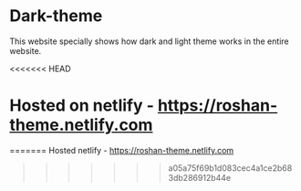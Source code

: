# Dark-theme
This website specially shows how dark and light theme works in the entire website.

<<<<<<< HEAD
# Hosted on netlify - https://roshan-theme.netlify.com
=======
Hosted netlify - https://roshan-theme.netlify.com
>>>>>>> a05a75f69b1d083cec4a1ce2b683db286912b44e

